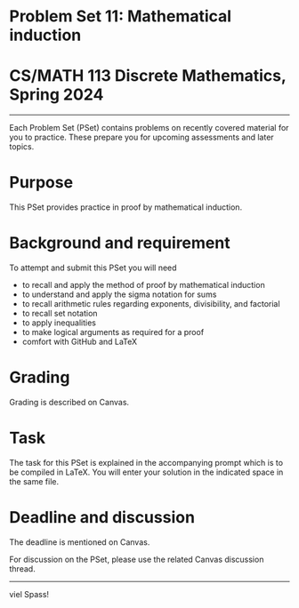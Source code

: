 # Problem Set 11: Mathematical induction

# CS/MATH 113 Discrete Mathematics, Spring 2024
***

Each Problem Set (PSet) contains problems on recently covered material for you to practice. These prepare you for upcoming assessments and later topics.

# Purpose

This PSet provides practice in proof by mathematical induction.

# Background and requirement

To attempt and submit this PSet you will need
- to recall and apply the method of proof by mathematical induction
- to understand and apply the sigma notation for sums
- to recall arithmetic rules regarding exponents, divisibility, and factorial
- to recall set notation
- to apply inequalities
- to make logical arguments as required for a proof
- comfort with GitHub and LaTeX

# Grading

Grading is described on Canvas.

# Task

The task for this PSet is explained in the accompanying prompt which is to be compiled in LaTeX. You will enter your solution in the indicated space in the same file.

# Deadline and discussion

The deadline is mentioned on Canvas.

For discussion on the PSet, please use the related Canvas discussion thread.

---
viel Spass!
